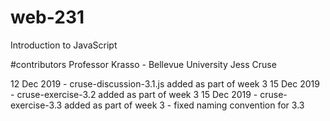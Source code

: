 # web-231
Introduction to JavaScript

#contributors
Professor Krasso - Bellevue University
Jess Cruse

12 Dec 2019 - cruse-discussion-3.1.js added as part of week 3
15 Dec 2019 - cruse-exercise-3.2 added as part of week 3
15 Dec 2019 - cruse-exercise-3.3 added as part of week 3
            - fixed naming convention for 3.3
